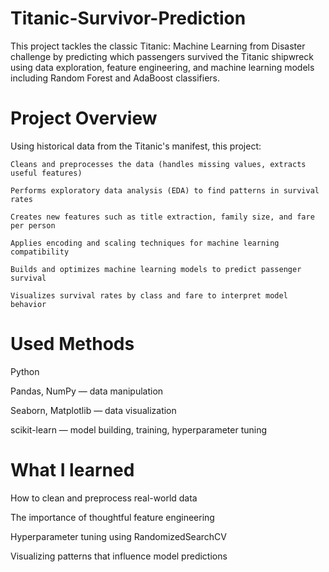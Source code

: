 # Titanic-Survivor-Prediction

This project tackles the classic Titanic: Machine Learning from Disaster challenge by predicting which passengers survived the Titanic shipwreck using data exploration, feature engineering, and machine learning models including Random Forest and AdaBoost classifiers.

# Project Overview 

Using historical data from the Titanic's manifest, this project:

    Cleans and preprocesses the data (handles missing values, extracts useful features)

    Performs exploratory data analysis (EDA) to find patterns in survival rates

    Creates new features such as title extraction, family size, and fare per person

    Applies encoding and scaling techniques for machine learning compatibility

    Builds and optimizes machine learning models to predict passenger survival

    Visualizes survival rates by class and fare to interpret model behavior

# Used Methods

Python

Pandas, NumPy — data manipulation

Seaborn, Matplotlib — data visualization

scikit-learn — model building, training, hyperparameter tuning

# What I learned 

How to clean and preprocess real-world data

The importance of thoughtful feature engineering

Hyperparameter tuning using RandomizedSearchCV

Visualizing patterns that influence model predictions

